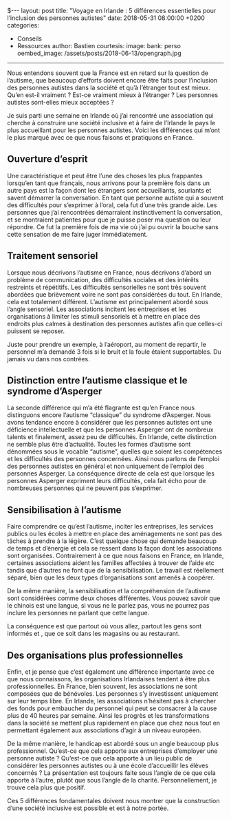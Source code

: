 $---
layout: post
title: "Voyage en Irlande : 5 différences essentielles pour l’inclusion des personnes autistes"
date: 2018-05-31 08:00:00 +0200
categories:
  - Conseils
  - Ressources
author: Bastien
courtesis:
  image:
    bank: perso
oembed_image: /assets/posts/2018-06-13/opengraph.jpg
---



Nous entendons souvent que la France est en retard sur la question de l’autisme, que beaucoup d’efforts doivent encore être faits pour l’inclusion des personnes autistes dans la société et qu’à l’étranger tout est mieux. Qu’en est-il vraiment ? Est-ce vraiment mieux à l’étranger ? Les personnes autistes sont-elles mieux acceptées ? 


Je suis parti une semaine en Irlande où j’ai rencontré une association qui cherche à construire une société inclusive et à faire de l’Irlande le pays le plus accueillant pour les personnes autistes. Voici les différences qui m’ont le plus marqué avec ce que nous faisons et pratiquons en France.

<amp-img class="center" layout="responsive" width="640" height="376" src="{{ site.amp_img_cache_url }}/assets/posts/2018-06-13/opengraph.jpg" alt="Voyage en Irlande : 5 différences essentielles pour l’inclusion des personnes autistes"></amp-img>


## Ouverture d’esprit
 
Une caractéristique et peut être l’une des choses les plus frappantes lorsqu’en tant que français, nous arrivons pour la première fois dans un autre pays est la façon dont les étrangers sont accueillants, souriants et savent démarrer la conversation. En tant que personne autiste qui a souvent des difficultés pour s’exprimer à l’oral, cela fut d’une très grande aide. Les personnes que j’ai rencontrées démarraient instinctivement la conversation, et se montraient patientes pour que je puisse poser ma question ou leur répondre. Ce fut la première fois de ma vie où j’ai pu ouvrir la bouche sans cette sensation de me faire juger immédiatement.


## Traitement sensoriel

Lorsque nous décrivons l’autisme en France, nous décrivons d’abord un problème de communication, des difficultés sociales et des intérêts restreints et répétitifs. Les difficultés sensorielles ne sont très souvent abordées que brièvement voire ne sont pas considérées du tout. En Irlande, cela est totalement différent. L’autisme est principalement abordé sous l’angle sensoriel. Les associations incitent les entreprises et les organisations à limiter les stimuli sensoriels et à mettre en place des endroits plus calmes à destination des personnes autistes afin que celles-ci puissent se reposer.

Juste pour prendre un exemple, à l’aéroport, au moment de repartir, le personnel m’a demandé 3 fois si le bruit et la foule étaient supportables. Du jamais vu dans nos contrées.


## Distinction entre l’autisme classique et le syndrome d’Asperger

La seconde différence qui m’a été flagrante est qu’en France nous distinguons encore l’autisme “classique” du syndrome d’Asperger. Nous avons tendance encore à considérer que les personnes autistes ont une déficience intellectuelle et que les personnes Asperger ont de nombreux talents et finalement, assez peu de difficultés. En Irlande, cette distinction ne semble plus être d’actualité. Toutes les formes d’autisme sont dénommées sous le vocable “autisme”, quelles que soient les compétences et les difficultés des personnes concernées. Ainsi nous parlons de l’emploi des personnes autistes en général et non uniquement de l’emploi des personnes Asperger. La conséquence directe de cela est que lorsque les personnes Asperger expriment leurs difficultés, cela fait écho pour de nombreuses personnes qui ne peuvent pas s’exprimer.


## Sensibilisation à l’autisme

Faire comprendre ce qu’est l’autisme, inciter les entreprises, les services publics ou les écoles à mettre en place des aménagements ne sont pas des tâches à prendre à la légère. C’est quelque chose qui demande beaucoup de temps et d’énergie et cela se ressent dans la façon dont les associations sont organisées. Contrairement à ce que nous faisons en France, en Irlande, certaines associations aident les familles affectées à trouver de l’aide etc tandis que d’autres ne font que de la sensibilisation. Le travail est réellement séparé, bien que les deux types d’organisations sont amenés à coopérer.


De la même manière, la sensibilisation et la compréhension de l’autisme sont considérées comme deux choses différentes. Vous pouvez savoir que le chinois est une langue, si vous ne le parlez pas, vous ne pourrez pas inclure les personnes ne parlant que cette langue.

La conséquence est que partout où vous allez, partout les gens sont informés et , que ce soit dans les magasins ou au restaurant.


## Des organisations plus professionnelles

Enfin, et je pense que c’est également une différence importante avec ce que nous connaissons, les organisations Irlandaises tendent à être plus professionnelles. En France, bien souvent, les associations ne sont composées que de bénévoles. Les personnes s’y investissent uniquement sur leur temps libre. En Irlande, les associations n’hésitent pas à chercher des fonds pour embaucher du personnel qui peut se consacrer à la cause plus de 40 heures par semaine. Ainsi les progrès et les transformations dans la société se mettent plus rapidement en place que chez nous tout en permettant également aux associations d’agir à un niveau européen.


De la même manière, le handicap est abordé sous un angle beaucoup plus professionnel. Qu’est-ce que cela apporte aux entreprises d’employer une personne autiste ? Qu’est-ce que cela apporte à un lieu public de considérer les personnes autistes ou à une école d’accueillir les élèves concernés ? La présentation est toujours faite sous l’angle de ce que cela apporte à l’autre, plutôt que sous l’angle de la charité. Personnellement, je trouve cela plus que positif.


Ces 5 différences fondamentales doivent nous montrer que la construction d’une société inclusive est possible et est à notre portée.



